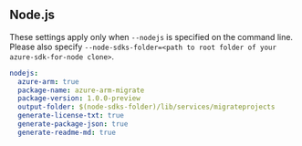 ## Node.js

These settings apply only when `--nodejs` is specified on the command line.
Please also specify `--node-sdks-folder=<path to root folder of your azure-sdk-for-node clone>`.

``` yaml $(nodejs)
nodejs:
  azure-arm: true
  package-name: azure-arm-migrate
  package-version: 1.0.0-preview
  output-folder: $(node-sdks-folder)/lib/services/migrateprojects
  generate-license-txt: true
  generate-package-json: true
  generate-readme-md: true
```

